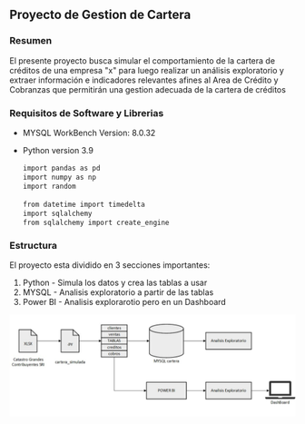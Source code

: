 ## Proyecto de Gestion de Cartera

### Resumen
El presente proyecto busca simular el comportamiento de la cartera de créditos de una empresa "x" para luego realizar un análisis exploratorio y extraer información e indicadores relevantes afines
al Area de Crédito y Cobranzas que permitirán una gestion adecuada de la cartera de créditos


### Requisitos de Software y Librerias 
- MYSQL WorkBench Version: 8.0.32
  
- Python version 3.9
  ```
  import pandas as pd
  import numpy as np
  import random
  
  from datetime import timedelta
  import sqlalchemy
  from sqlalchemy import create_engine
  ``` 
     

### Estructura
El proyecto esta dividido en 3 secciones importantes:
1) Python   - Simula los datos y crea las tablas a usar
2) MYSQL    - Analisis exploratorio a partir de las tablas
3) Power BI - Analisis explorarotio pero en un Dashboard 

![Estructura_del_Proyecto](Images/Estructura_del_Proyecto.jpg)

